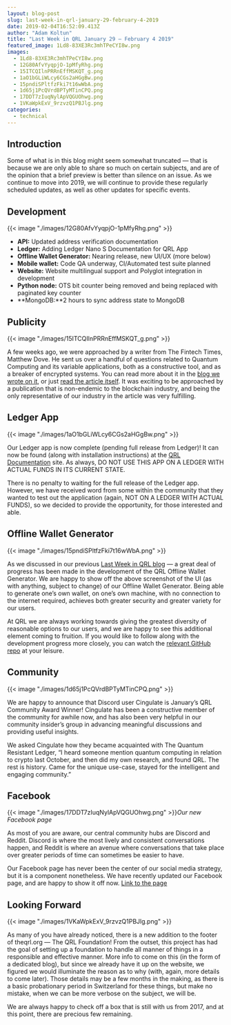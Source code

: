 ```yaml
---
layout: blog-post
slug: last-week-in-qrl-january-29-february-4-2019
date: 2019-02-04T16:52:09.413Z
author: "Adam Koltun"
title: "Last Week in QRL January 29 — February 4 2019"
featured_image: 1Ld8-83XE3Rc3mhTPeCYI8w.png
images:
  - 1Ld8-83XE3Rc3mhTPeCYI8w.png
  - 12G80AfvYyqpjO-1pMfyRhg.png
  - 15ITCQIlnPRRnEffMSKQT_g.png
  - 1aO1bGLiWLcy6CGs2aHGgBw.png
  - 15pndiSPltfzFki7t16wWbA.png
  - 1d65j1PcQVrdBPTyMTinCPQ.png
  - 17DDT7zIuqNylApVQGUOhwg.png
  - 1VKaWpkExV_9rzvzQ1PBJlg.png
categories:
  - technical
---
```


## Introduction

Some of what is in this blog might seem somewhat truncated — that is because we are only able to share so much on certain subjects, and are of the opinion that a brief preview is better than silence on an issue. As we continue to move into 2019, we will continue to provide these regularly scheduled updates, as well as other updates for specific events.

## Development

{{< image "./images/12G80AfvYyqpjO-1pMfyRhg.png" >}}

* **API:** Updated address verification documentation
* **Ledger:** Adding Ledger Nano S Documentation for QRL App
* **Offline Wallet Generator:** Nearing release, new UI/UX (more below)
* **Mobile wallet:** Code QA underway, CI/Automated test suite planned
* **Website:** Website multilingual support and Polyglot integration in development
* **Python node:** OTS bit counter being removed and being replaced with paginated key counter
* **MongoDB:**2 hours to sync address state to MongoDB

## Publicity

{{< image "./images/15ITCQIlnPRRnEffMSKQT_g.png" >}}

A few weeks ago, we were approached by a writer from The Fintech Times, Matthew Dove. He sent us over a handful of questions related to Quantum Computing and its variable applications, both as a constructive tool, and as a breaker of encrypted systems. You can read more about it in the [blog we wrote on it](/blog/stepping-outside-our-bubble-the-fintech-times-quantum-leap), or just [read the article itself](https://thefintechtimes.com/quantum-leap-1/). It was exciting to be approached by a publication that is non-endemic to the blockchain industry, and being the only representative of our industry in the article was very fulfilling.

## Ledger App

{{< image "./images/1aO1bGLiWLcy6CGs2aHGgBw.png" >}}

Our Ledger app is now complete (pending full release from Ledger)! It can now be found (along with installation instructions) at the [QRL Documentation](https://docs.theqrl.org/wallet/ledger-nano-s/) site. As always, DO NOT USE THIS APP ON A LEDGER WITH ACTUAL FUNDS IN ITS CURRENT STATE.

There is no penalty to waiting for the full release of the Ledger app. However, we have received word from some within the community that they wanted to test out the application (again, NOT ON A LEDGER WITH ACTUAL FUNDS), so we decided to provide the opportunity, for those interested and able.

## Offline Wallet Generator

{{< image "./images/15pndiSPltfzFki7t16wWbA.png" >}}

As we discussed in our previous [Last Week in QRL blog](/blog/last-week-in-qrl-jan-22-jan-28-2019) — a great deal of progress has been made in the development of the QRL Offline Wallet Generator. We are happy to show off the above screenshot of the UI (as with anything, subject to change) of our Offline Wallet Generator. Being able to generate one’s own wallet, on one’s own machine, with no connection to the internet required, achieves both greater security and greater variety for our users.

At QRL we are always working towards giving the greatest diversity of reasonable options to our users, and we are happy to see this additional element coming to fruition. If you would like to follow along with the development progress more closely, you can watch the [relevant GitHub repo](https://github.com/theQRL/offline-wallet-generator) at your leisure.

## Community

{{< image "./images/1d65j1PcQVrdBPTyMTinCPQ.png" >}}

We are happy to announce that Discord user Cingulate is January’s QRL Community Award Winner! Cingulate has been a constructive member of the community for awhile now, and has also been very helpful in our community insider’s group in advancing meaningful discussions and providing useful insights.

We asked Cingulate how they became acquainted with The Quantum Resistant Ledger, “I heard someone mention quantum computing in relation to crypto last October, and then did my own research, and found QRL. The rest is history. Came for the unique use-case, stayed for the intelligent and engaging community.”

## Facebook

{{< image "./images/17DDT7zIuqNylApVQGUOhwg.png" >}}*Our new Facebook page*

As most of you are aware, our central community hubs are Discord and Reddit. Discord is where the most lively and consistent conversations happen, and Reddit is where an avenue where conversations that take place over greater periods of time can sometimes be easier to have.

Our Facebook page has never been the center of our social media strategy, but it is a component nonetheless. We have recently updated our Facebook page, and are happy to show it off now. [Link to the page](https://www.facebook.com/The-Quantum-Resistant-Ledger-492163101309701/)

## Looking Forward

{{< image "./images/1VKaWpkExV_9rzvzQ1PBJlg.png" >}}

As many of you have already noticed, there is a new addition to the footer of theqrl.org — The QRL Foundation! From the outset, this project has had the goal of setting up a foundation to handle all manner of things in a responsible and effective manner. More info to come on this (in the form of a dedicated blog), but since we already have it up on the website, we figured we would illuminate the reason as to why (with, again, more details to come later). Those details may be a few months in the making, as there is a basic probationary period in Switzerland for these things, but make no mistake, when we can be more verbose on the subject, we will be.

We are always happy to check off a box that is still with us from 2017, and at this point, there are precious few remaining.